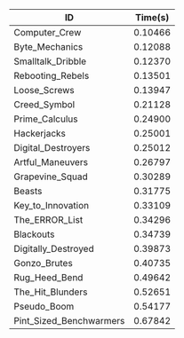 |ID|Time(s)|
|-|-|
|Computer_Crew|0.10466|
|Byte_Mechanics|0.12088|
|Smalltalk_Dribble|0.12370|
|Rebooting_Rebels|0.13501|
|Loose_Screws|0.13947|
|Creed_Symbol|0.21128|
|Prime_Calculus|0.24900|
|Hackerjacks|0.25001|
|Digital_Destroyers|0.25012|
|Artful_Maneuvers|0.26797|
|Grapevine_Squad|0.30289|
|Beasts|0.31775|
|Key_to_Innovation|0.33109|
|The_ERROR_List|0.34296|
|Blackouts|0.34739|
|Digitally_Destroyed|0.39873|
|Gonzo_Brutes|0.40735|
|Rug_Heed_Bend|0.49642|
|The_Hit_Blunders|0.52651|
|Pseudo_Boom|0.54177|
|Pint_Sized_Benchwarmers|0.67842|

